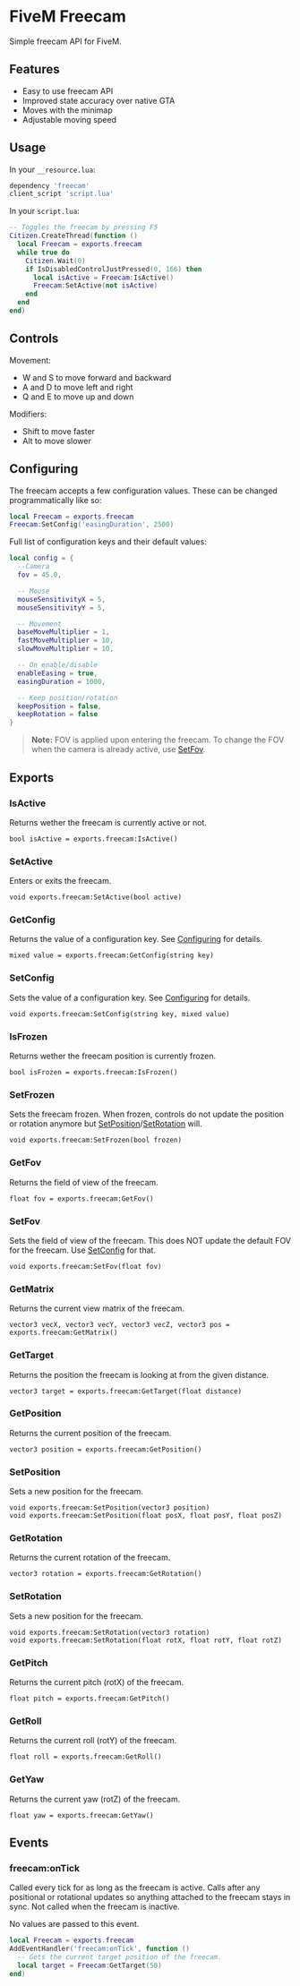 FiveM Freecam
=============

Simple freecam API for FiveM.

Features
--------

- Easy to use freecam API
- Improved state accuracy over native GTA
- Moves with the minimap
- Adjustable moving speed

Usage
-----

In your `__resource.lua`:
```lua
dependency 'freecam'
client_script 'script.lua'
```

In your `script.lua`:
```lua
-- Toggles the freecam by pressing F5
Citizen.CreateThread(function ()
  local Freecam = exports.freecam
  while true do
    Citizen.Wait(0)
    if IsDisabledControlJustPressed(0, 166) then
      local isActive = Freecam:IsActive()
      Freecam:SetActive(not isActive)
    end
  end
end)
```

Controls
--------

Movement:
- W and S to move forward and backward
- A and D to move left and right
- Q and E to move up and down

Modifiers:
- Shift to move faster
- Alt to move slower

Configuring
-----------

The freecam accepts a few configuration values. These can be changed
programmatically like so:

```lua
local Freecam = exports.freecam
Freecam:SetConfig('easingDuration', 2500)
```

Full list of configuration keys and their default values:

```lua
local config = {
  --Camera
  fov = 45.0,

  -- Mouse
  mouseSensitivityX = 5,
  mouseSensitivityY = 5,

  -- Movement
  baseMoveMultiplier = 1,
  fastMoveMultiplier = 10,
  slowMoveMultiplier = 10,

  -- On enable/disable
  enableEasing = true,
  easingDuration = 1000,

  -- Keep position/rotation
  keepPosition = false,
  keepRotation = false
}
```

> **Note:** FOV is applied upon entering the freecam. To change the FOV when
> the camera is already active, use [SetFov](#SetFov).

Exports
-------

### IsActive
Returns wether the freecam is currently active or not.

```
bool isActive = exports.freecam:IsActive()
```

### SetActive
Enters or exits the freecam.

```
void exports.freecam:SetActive(bool active)
```

### GetConfig
Returns the value of a configuration key.
See [Configuring](#configuring) for details.

```
mixed value = exports.freecam:GetConfig(string key)
```

### SetConfig
Sets the value of a configuration key.
See [Configuring](#configuring) for details.

```
void exports.freecam:SetConfig(string key, mixed value)
```

### IsFrozen
Returns wether the freecam position is currently frozen.

```
bool isFrozen = exports.freecam:IsFrozen()
```

### SetFrozen
Sets the freecam frozen. When frozen, controls do not update the position or
rotation anymore but [SetPosition](#setposition)/[SetRotation](#setrotation) will.

```
void exports.freecam:SetFrozen(bool frozen)
```

### GetFov
Returns the field of view of the freecam.

```
float fov = exports.freecam:GetFov()
```

### SetFov
Sets the field of view of the freecam. This does NOT update the default FOV for
the freecam. Use [SetConfig](#setconfig) for that.

```
void exports.freecam:SetFov(float fov)
```

### GetMatrix
Returns the current view matrix of the freecam.

```
vector3 vecX, vector3 vecY, vector3 vecZ, vector3 pos = exports.freecam:GetMatrix()
```

### GetTarget
Returns the position the freecam is looking at from the given distance.

```
vector3 target = exports.freecam:GetTarget(float distance)
```

### GetPosition
Returns the current position of the freecam.

```
vector3 position = exports.freecam:GetPosition()
```

### SetPosition
Sets a new position for the freecam.

```
void exports.freecam:SetPosition(vector3 position)
void exports.freecam:SetPosition(float posX, float posY, float posZ)
```

### GetRotation
Returns the current rotation of the freecam.

```
vector3 rotation = exports.freecam:GetRotation()
```

### SetRotation
Sets a new position for the freecam.

```
void exports.freecam:SetRotation(vector3 rotation)
void exports.freecam:SetRotation(float rotX, float rotY, float rotZ)
```

### GetPitch
Returns the current pitch (rotX) of the freecam.

```
float pitch = exports.freecam:GetPitch()
```

### GetRoll
Returns the current roll (rotY) of the freecam.

```
float roll = exports.freecam:GetRoll()
```

### GetYaw
Returns the current yaw (rotZ) of the freecam.

```
float yaw = exports.freecam:GetYaw()
```

Events
------

### freecam:onTick

Called every tick for as long as the freecam is active. Calls after any
positional or rotational updates so anything attached to the freecam stays
in sync. Not called when the freecam is inactive.

No values are passed to this event.

```lua
local Freecam = exports.freecam
AddEventHandler('freecam:onTick', function ()
  -- Gets the current target position of the freecam.
  local target = Freecam:GetTarget(50)
end)
